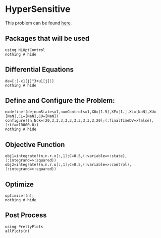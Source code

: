 # HyperSensitive

This problem can be found [here](http://www.gpops2.com/Examples/Brachistochrone.html).


## Packages that will be used

```@example HyperSensitive
using NLOptControl
nothing # hide
```

## Differential Equations

```@example HyperSensitive
de=[:(-x1[j]^3+u1[j])]
nothing # hide
```

## Define and Configure the Problem:
```@example HyperSensitive
n=define!(de;numStates=1,numControls=1,X0=[1.5],XF=[1.],XL=[NaN],XU=[NaN],CL=[NaN],CU=[NaN])
configure!(n,Nck=[20,3,3,3,3,3,3,3,3,3,3,20];(:finalTimeDV=>false),(:tf=>10000.0))
nothing # hide
```

## Objective Function
```@example HyperSensitive
obj1=integrate!(n,n.r.x[:,1];C=0.5,(:variable=>:state),(:integrand=>:squared))
obj2=integrate!(n,n.r.u[:,1];C=0.5,(:variable=>:control),(:integrand=>:squared))
```

## Optimize
```@example HyperSensitive
optimize!(n);
nothing # hide
```
## Post Process
```@example HyperSensitive
using PrettyPlots
allPlots(n)
```
